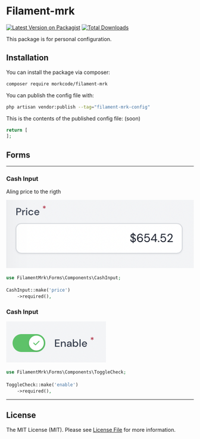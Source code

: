# Filament-mrk

[![Latest Version on Packagist](https://img.shields.io/packagist/v/morkcode/filament-mrk.svg?style=flat-square)](https://packagist.org/packages/morkcode/filament-mrk)
[![Total Downloads](https://img.shields.io/packagist/dt/morkcode/filament-mrk.svg?style=flat-square)](https://packagist.org/packages/morkcode/filament-mrk)

This package is for personal configuration.

## Installation

You can install the package via composer:

```bash
composer require morkcode/filament-mrk
```

You can publish the config file with:

```bash
php artisan vendor:publish --tag="filament-mrk-config"
```

This is the contents of the published config file: (soon)
```php
return [
];
```


## Forms

---

### **Cash Input**

Aling price to the rigth

![cash input](images/cash-input.png)

```php
use FilamentMrk\Forms\Components\CashInput;

CashInput::make('price')
    ->required(),

```

### **Cash Input**

![cash input](images/toggle-check.png)

```php
use FilamentMrk\Forms\Components\ToggleCheck;

ToggleCheck::make('enable')
    ->required(),

```

---

## License

The MIT License (MIT). Please see [License File](LICENSE.md) for more information.
